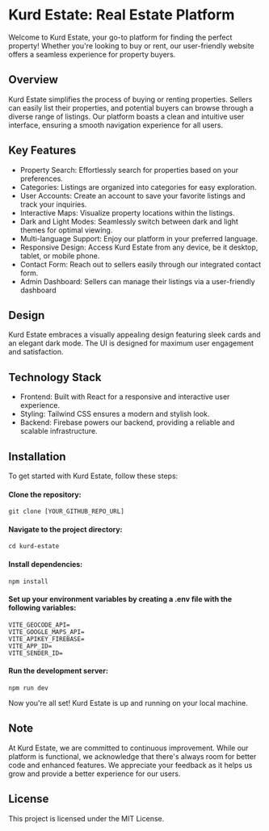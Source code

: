 # Kurd Estate: Real Estate Platform

Welcome to Kurd Estate, your go-to platform for finding the perfect property! Whether you're looking to buy or rent, our user-friendly website offers a seamless experience for property buyers.

## Overview

Kurd Estate simplifies the process of buying or renting properties. Sellers can easily list their properties, and potential buyers can browse through a diverse range of listings. Our platform boasts a clean and intuitive user interface, ensuring a smooth navigation experience for all users.

## Key Features

*  Property Search: Effortlessly search for properties based on your preferences.
*  Categories: Listings are organized into categories for easy exploration.
*  User Accounts: Create an account to save your favorite listings and track your inquiries.
*  Interactive Maps: Visualize property locations within the listings.
*  Dark and Light Modes: Seamlessly switch between dark and light themes for optimal viewing.
*  Multi-language Support: Enjoy our platform in your preferred language.
*  Responsive Design: Access Kurd Estate from any device, be it desktop, tablet, or mobile phone.
*  Contact Form: Reach out to sellers easily through our integrated contact form.
*  Admin Dashboard: Sellers can manage their listings via a user-friendly dashboard

## Design

Kurd Estate embraces a visually appealing design featuring sleek cards and an elegant dark mode. The UI is designed for maximum user engagement and satisfaction.

## Technology Stack

*  Frontend: Built with React for a responsive and interactive user experience.
*  Styling: Tailwind CSS ensures a modern and stylish look.
*  Backend: Firebase powers our backend, providing a reliable and scalable infrastructure.



## Installation

To get started with Kurd Estate, follow these steps:

#### Clone the repository:

    git clone [YOUR_GITHUB_REPO_URL]

#### Navigate to the project directory:

    cd kurd-estate

#### Install dependencies:

    npm install

#### Set up your environment variables by creating a .env file with the following variables:

    VITE_GEOCODE_API=
    VITE_GOOGLE_MAPS_API=
    VITE_APIKEY_FIREBASE=
    VITE_APP_ID=
    VITE_SENDER_ID=

#### Run the development server:

    npm run dev

Now you're all set! Kurd Estate is up and running on your local machine.

## Note

At Kurd Estate, we are committed to continuous improvement. While our platform is functional, we acknowledge that there's always room for better code and enhanced features. We appreciate your feedback as it helps us grow and provide a better experience for our users.

## License
This project is licensed under the MIT License.


